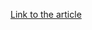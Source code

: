 [Link to the article](https://www.mcafee.com/blogs/other-blogs/mcafee-labs/brata-keeps-sneaking-into-google-play-now-targeting-usa-and-spain/)
